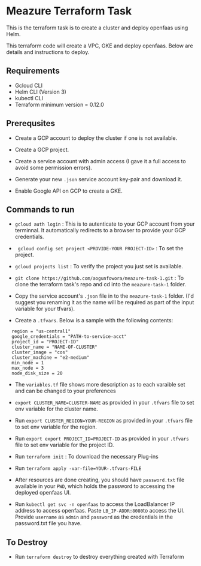 # Meazure Terraform Task

This is the terraform task is to create a cluster and deploy openfaas using Helm. 

This terraform code will create a VPC, GKE and deploy openfaas. Below are details and instructions to deploy.
## Requirements

* Gcloud CLI
* Helm CLI (Version 3)
* kubectl CLI
* Terraform minimum version = 0.12.0


## Prerequsites

* Create a GCP account to deploy the cluster if one is not available.

* Create a GCP project.

* Create a service account with admin access (I gave it a full access to avoid some permission errors).

* Generate your new ```.json``` service account key-pair and download it.

* Enable Google API on GCP to create a GKE.

## Commands to run 

* ``` gcloud auth login ``` : This is to autenticate to your GCP account from your terminnal. It automatically redirects to a browser to provide your GCP credentials.

* ``` gcloud config set project <PROVIDE-YOUR PROJECT-ID>``` : To set the project.

*  ``` gcloud projects list ``` : To verify the project you just set is available.

* ``` git clone https://github.com/aogunfowora/meazure-task-1.git ``` : To clone the terraform task's repo and cd into the `meazure-task-1` folder.

* Copy the service account's `.json` file in to the `meazure-task-1` folder. (I'd suggest you renaming it as the name will be required as part of the input variable for your tfvars).

* Create a `.tfvars`. Below is a sample with the following contents: 
```
  region = "us-central1"
  google_credentials = "PATH-to-service-acct"
  project_id = "PROJECT-ID"
  cluster_name = "NAME-OF-CLUSTER"
  cluster_image = "cos"
  cluster_machine = "e2-medium"
  min_node = 1
  max_node = 3
  node_disk_size = 20
```

* The `variables.tf` file shows more description as to each varaible set and can be changed to your preferences

* ```export CLUSTER_NAME=CLUSTER-NAME``` as provided in your `.tfvars` file to set env variable for the cluster name.

* Run ```export CLUSTER_REGION=YOUR-REGION``` as provided in your `.tfvars` file to set env variable for the region.

* Run ```export export PROJECT_ID=PROJECT-ID``` as provided in your `.tfvars` file to set env variable for the project ID.

* Run ```terraform init``` : To download the necessary Plug-ins

* Run ```terraform apply -var-file=YOUR-.tfvars-FILE```

* After resources are done creating, you should have `password.txt` file available in your `PWD`, which holds the password to accessing the deployed openfaas UI.

* Run ``` kubectl get svc -n openfaas ``` to access the LoadBalancer IP address to access openfaas. Paste `LB_IP-ADDR:8080`to access the UI. Provide `username` as `admin` and `password` as the credentials in the password.txt file you have.


## To Destroy

* Run ```terraform destroy``` to destroy everything created with Terraform

